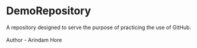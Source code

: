 # DemoRepository
 A repository designed to serve the purpose of practicing the use of GitHub.  
 <br>
 Author - Arindam Hore
